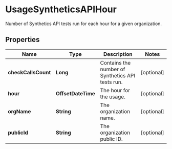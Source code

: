 # UsageSyntheticsAPIHour

Number of Synthetics API tests run for each hour for a given organization.

## Properties

| Name                | Type               | Description                                      | Notes      |
| ------------------- | ------------------ | ------------------------------------------------ | ---------- |
| **checkCallsCount** | **Long**           | Contains the number of Synthetics API tests run. | [optional] |
| **hour**            | **OffsetDateTime** | The hour for the usage.                          | [optional] |
| **orgName**         | **String**         | The organization name.                           | [optional] |
| **publicId**        | **String**         | The organization public ID.                      | [optional] |
